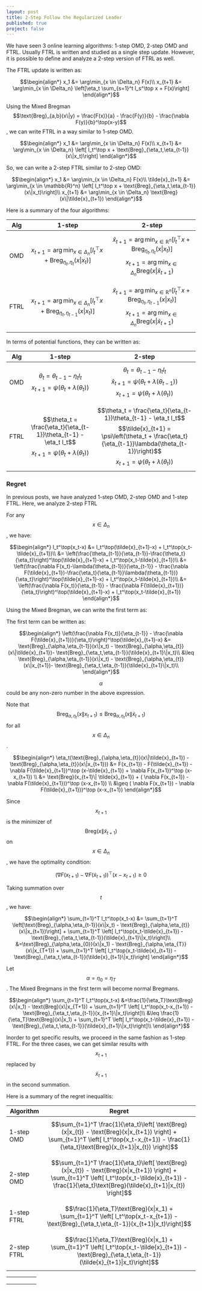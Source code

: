 ```yaml
---
layout: post
title: 2-Step Follow the Regularized Leader
published: true
project: false
---
```


We have seen 3 online learning algorithms: 1-step OMD, 2-step OMD and FTRL. Usually FTRL is written and studied as a single step update. However, it is possible to define and analyze a 2-step version of FTRL as well.

The FTRL update is written as:

$$\begin{align*}
x_1 &= \arg\min_{x \in \Delta_n} F(x)\\
x_{t+1} &= \arg\min_{x \in \Delta_n} \left[\eta_t \sum_{s=1}^t l_s^\top x + F(x)\right]
\end{align*}$$

Using the Mixed Bregman $$\text{Breg}_{a,b}(x\|y) = \frac{F(x)}{a} - \frac{F(y)}{b} - \frac{\nabla F(y)}{b}^\top(x-y)$$, we can write FTRL in a way similar to 1-step OMD.

$$\begin{align*}
x_1 &= \arg\min_{x \in \Delta_n} F(x)\\
x_{t+1} &= \arg\min_{x \in \Delta_n} \left[ l_t^\top x + \text{Breg}_{\eta_t,\eta_{t-1}}(x\|x_t)\right]
\end{align*}$$

So, we can write a 2-step FTRL similar to 2-step OMD:

$$\begin{align*}
x_1 &= \arg\min_{x \in \Delta_n} F(x)\\
\tilde{x}_{t+1} &= \arg\min_{x \in \mathbb{R}^n} \left[ l_t^\top x + \text{Breg}_{\eta_t,\eta_{t-1}}(x\|x_t)\right]\\
x_{t+1} &= \arg\min_{x \in \Delta_n} \text{Breg}(x\|\tilde{x}_{t+1})
\end{align*}$$

Here is a summary of the four algorithms:

|Alg | 1-step  |2-step  |
|--|---|--|
|OMD |$$x_{t+1} = \arg\min_{x \in \Delta_n} \left[ l_t^\top x + \text{Breg}_{\eta_t,\eta_{t}}(x\|x_t)\right]$$  |  $$\tilde{x}_{t+1} = \arg\min_{x \in \mathbb{R}^n} \left[ l_t^\top x + \text{Breg}_{\eta_t,\eta_{t}}(x\|x_t)\right]$$$$x_{t+1} = \arg\min_{x \in \Delta_n} \text{Breg}(x\|\tilde{x}_{t+1})$$|
|FTRL| $$x_{t+1} = \arg\min_{x \in \Delta_n} \left[ l_t^\top x + \text{Breg}_{\eta_t,\eta_{t-1}}(x\|x_t)\right]$$  |  $$\tilde{x}_{t+1} = \arg\min_{x \in \mathbb{R}^n} \left[ l_t^\top x + \text{Breg}_{\eta_t,\eta_{t-1}}(x\|x_t)\right]$$$$x_{t+1} = \arg\min_{x \in \Delta_n} \text{Breg}(x\|\tilde{x}_{t+1})$$|

In terms of potential functions, they can be written as:

|Alg | 1-step  |2-step |
|--|---|--|
|OMD |$$\theta_t = \theta_{t-1} - \eta_t l_t$$$$x_{t+1} = \psi(\theta_t + \lambda(\theta_t))$$  |  $$\theta_t = \theta_{t-1} - \eta_t l_t$$$$\tilde{x}_{t+1} = \psi(\theta_t + \lambda(\theta_{t-1}))$$$$x_{t+1} = \psi(\theta_t + \lambda(\theta_{t}))$$|
|FTRL| $$\theta_t = \frac{\eta_t}{\eta_{t-1}}\theta_{t-1} - \eta_t l_t$$$$x_{t+1} = \psi(\theta_t + \lambda(\theta_t))$$  |  $$\theta_t = \frac{\eta_t}{\eta_{t-1}}\theta_{t-1} - \eta_t l_t$$$$\tilde{x}_{t+1} = \psi\left(\theta_t + \frac{\eta_t}{\eta_{t-1}}\lambda(\theta_{t-1})\right)$$$$x_{t+1} = \psi(\theta_t + \lambda(\theta_{t}))$$|

### Regret

In previous posts, we have analyzed 1-step OMD, 2-step OMD and 1-step FTRL. Here, we analyze 2-step FTRL

For any $$x \in \Delta_n$$, we have:

$$\begin{align*}
l_t^\top(x_t-x) &= l_t^\top(\tilde{x}_{t+1}-x) + l_t^\top(x_t-\tilde{x}_{t+1})\\
&= \left(\frac{\theta_{t-1}}{\eta_{t-1}}-\frac{\theta_t}{\eta_t}\right)^\top(\tilde{x}_{t+1}-x) + l_t^\top(x_t-\tilde{x}_{t+1})\\
&= \left(\frac{\nabla F(x_t)-\lambda(\theta_{t-1})}{\eta_{t-1}} - \frac{\nabla F(\tilde{x}_{t+1})-\frac{\eta_t}{\eta_{t-1}}\lambda(\theta_{t-1})}{\eta_t}\right)^\top(\tilde{x}_{t+1}-x) + l_t^\top(x_t-\tilde{x}_{t+1})\\
&= \left(\frac{\nabla F(x_t)}{\eta_{t-1}} - \frac{\nabla F(\tilde{x}_{t+1})}{\eta_t}\right)^\top(\tilde{x}_{t+1}-x) + l_t^\top(x_t-\tilde{x}_{t+1})
\end{align*}$$

Using the Mixed Bregman, we can write the first term as:

The first term can be written as:

$$\begin{align*}
\left(\frac{\nabla F(x_t)}{\eta_{t-1}} - \frac{\nabla F(\tilde{x}_{t+1})}{\eta_t}\right)^\top(\tilde{x}_{t+1}-x)  &= \text{Breg}_{\alpha,\eta_{t-1}}(x\|x_t) - \text{Breg}_{\alpha,\eta_{t}}(x\|\tilde{x}_{t+1})- \text{Breg}_{\eta_t,\eta_{t-1}}(\tilde{x}_{t+1}\|x_t)\\
&\leq  \text{Breg}_{\alpha,\eta_{t-1}}(x\|x_t) - \text{Breg}_{\alpha,\eta_{t}}(x\|x_{t+1})- \text{Breg}_{\eta_t,\eta_{t-1}}(\tilde{x}_{t+1}\|x_t)\\
\end{align*}$$

$$\alpha$$ could be any non-zero number in the above expression.

Note that $$\text{Breg}_{\alpha,\eta_{t}}(x\|x_{t+1}) \leq \text{Breg}_{\alpha,\eta_{t}}(x\|\tilde{x}_{t+1})$$ for all $$x \in \Delta_n$$.

$$\begin{align*}
 \eta_t(\text{Breg}_{\alpha,\eta_{t}}(x\|\tilde{x}_{t+1}) - \text{Breg}_{\alpha,\eta_{t}}(x\|x_{t+1}))  &= F(x_{t+1}) - F(\tilde{x}_{t+1}) - \nabla F(\tilde{x}_{t+1})^\top (x-\tilde{x}_{t+1}) + \nabla F(x_{t+1})^\top (x-x_{t+1}) \\
 &= \text{Breg}(x_{t+1}\| \tilde{x}_{t+1}) + ( \nabla F(x_{t+1}) - \nabla F(\tilde{x}_{t+1}))^\top (x-x_{t+1}) \\
 &\geq  ( \nabla F(x_{t+1}) - \nabla F(\tilde{x}_{t+1}))^\top (x-x_{t+1})
\end{align*}$$

Since $$x_{t+1}$$ is the minimizer of $$\text{Breg}(x\| \tilde{x}_{t+1})$$ on $$x \in \Delta_n$$, we have the optimality condition:

$$(\nabla F(x_{t+1} ) - \nabla F(\tilde{x}_{t+1}))^\top (x-x_{t+1}) \geq 0$$

Taking summation over $$t$$, we have:

$$\begin{align*}
\sum_{t=1}^T l_t^\top(x_t-x) &= \sum_{t=1}^T \left[\text{Breg}_{\alpha,\eta_{t-1}}(x\|x_t) - \text{Breg}_{\alpha,\eta_{t}}(x\|x_{t+1})\right] + \sum_{t=1}^T \left[ l_t^\top(x_t-\tilde{x}_{t+1}) -  \text{Breg}_{\eta_t,\eta_{t-1}}(\tilde{x}_{t+1}\|x_t)\right]\\
&=\text{Breg}_{\alpha,\eta_{0}}(x\|x_1) - \text{Breg}_{\alpha,\eta_{T}}(x\|x_{T+1}) + \sum_{t=1}^T \left[ l_t^\top(x_t-\tilde{x}_{t+1}) -  \text{Breg}_{\eta_t,\eta_{t-1}}(\tilde{x}_{t+1}\|x_t)\right]
\end{align*}$$

Let $$\alpha = \eta_0 = \eta_T$$. The Mixed Bregmans in the first term will become normal Bregmans.

$$\begin{align*}
\sum_{t=1}^T l_t^\top(x_t-x) &=\frac{1}{\eta_T}\text{Breg}(x\|x_1) - \text{Breg}(x\|x_{T+1}) + \sum_{t=1}^T \left[ l_t^\top(x_t-x_{t+1}) -  \text{Breg}_{\eta_t,\eta_{t-1}}(x_{t+1}\|x_t)\right]\\
&\leq \frac{1}{\eta_T}\text{Breg}(x\|x_1) + \sum_{t=1}^T \left[ l_t^\top(x_t-\tilde{x}_{t+1}) -  \text{Breg}_{\eta_t,\eta_{t-1}}(\tilde{x}_{t+1}\|x_t)\right]\\
\end{align*}$$

Inorder to get specific results, we proceed in the same fashion as 1-step FTRL. For the three cases, we can get similar results with $$x_{t+1}$$ replaced by $$\tilde{x}_{t+1}$$ in the second summation.

Here is a summary of the regret inequalitis:

|Algorithm | Regret |
|---|---|
|1-step OMD | $$\sum_{t=1}^T \frac{1}{\eta_t}\left[ \text{Breg}(x\|x_{t}) - \text{Breg}(x\|x_{t+1}) \right] + \sum_{t=1}^T \left[ l_t^\top(x_t-x_{t+1}) - \frac{1}{\eta_t}\text{Breg}(x_{t+1}\|x_{t}) \right]$$  |
|2-step OMD|    $$\sum_{t=1}^T \frac{1}{\eta_t}\left[ \text{Breg}(x\|x_{t}) - \text{Breg}(x\|x_{t+1}) \right] + \sum_{t=1}^T \left[ l_t^\top(x_t-\tilde{x}_{t+1}) - \frac{1}{\eta_t}\text{Breg}(\tilde{x}_{t+1}\|x_{t}) \right]$$|
|1-step  FTRL | $$\frac{1}{\eta_T}\text{Breg}(x\|x_1) + \sum_{t=1}^T \left[ l_t^\top(x_t-x_{t+1}) -  \text{Breg}_{\eta_t,\eta_{t-1}}(x_{t+1}\|x_t)\right]$$|
|2-step FTRL  |  $$\frac{1}{\eta_T}\text{Breg}(x\|x_1) + \sum_{t=1}^T \left[ l_t^\top(x_t-\tilde{x}_{t+1}) -  \text{Breg}_{\eta_t,\eta_{t-1}}(\tilde{x}_{t+1}\|x_t)\right]$$|

|  	|  	|  	|  	|  	|
|-	|-	|-	|-	|-	|
|  	|  	|  	|  	|  	|
|  	|  	|  	|  	|  	|
|  	|  	|  	|  	|  	|
